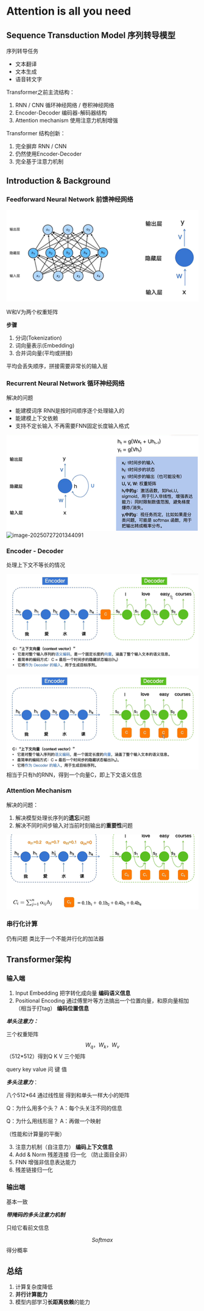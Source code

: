 # Attention is all you need

## Sequence Transduction Model 序列转导模型

序列转导任务

- 文本翻译
- 文本生成
- 语音转文字

Transformer之前主流结构：

1. RNN / CNN 循环神经网络 / 卷积神经网络
2. Encoder-Decoder 编码器-解码器结构
3. Attention mechanism 使用注意力机制增强

Transformer 结构创新：

1. 完全摒弃 RNN / CNN
2. 仍然使用Encoder-Decoder
3. 完全基于注意力机制



## Introduction & Background

### Feedforward Neural Network 前馈神经网络

![image-20250727192529745](Image/image-20250727192529745.png)

W和V为两个权重矩阵

**步骤**

1. 分词(Tokenization)
2. 词向量表示(Embedding)
3. 合并词向量(平均或拼接)

平均会丢失顺序，拼接需要非常长的输入层

### Recurrent Neural Network 循环神经网络

解决的问题

- 能建模词序 RNN是按时间顺序逐个处理输入的
- 能建模上下文依赖
- 支持不定长输入 不再需要FNN固定长度输入格式

![image-20250727201239770](Image/image-20250727201239770.png)![image-20250727201344091](C:\Users\chy20\AppData\Roaming\Typora\typora-user-images\image-20250727201344091.png)

### Encoder - Decoder

处理上下文不等长的情况

![image-20250727201725309](Image/image-20250727201725309.png)

![image-20250727201913495](Image/image-20250727201913495.png)相当于只有h的RNN，得到一个向量C，即上下文语义信息

### Attention Mechanism

解决的问题：

1. 解决模型处理长序列的**遗忘**问题
2. 解决不同时间步输入对当前时刻输出的**重要性**问题

![image-20250727202138980](Image/image-20250727202138980.png)

### 串行化计算

仍有问题 类比于一个不能并行化的加法器



## Transformer架构

### 输入端

1. Input Embedding 把字转化成向量 **编码语义信息**
2. Positional Encoding 通过傅里叶等方法搞出一个位置向量，和原向量相加（相当于打tag） **编码位置信息**

***单头注意力：***

三个权重矩阵 $$W_q，W_k，W_v$$ （512*512）得到Q K V 三个矩阵

query key value 问 键 值

***多头注意力***：

八个512*64 通过线性层 得到和单头一样大小的矩阵

Q：为什么用多个头？ A：每个头关注不同的信息

Q：为什么用线形层？ A：再做一个映射

（性能和计算量的平衡）

3. 注意力机制（自注意力） **编码上下文信息**
4. Add & Norm 残差连接 归一化 （防止面目全非）
5. FNN 增强非信息表达能力
6. 残差链接归一化

### 输出端

基本一致

***带掩码的多头注意力机制***

只给它看前文信息

$$Softmax$$ 得分概率

## 总结

1. 计算复杂度降低
2. **并行计算能力**
3. 模型内部学习**长距离依赖**的能力